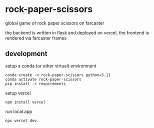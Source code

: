 # rock-paper-scissors
global game of rock paper scissors on farcaster

the backend is written in flask and deployed on vercel, the frontend is rendered via farcaster frames

## development

setup a conda (or other virtual) environment
```
conda create -n rock-paper-scissors python=3.11
conda activate rock-paper-scissors
pip install -r requirements
```

setup vercel
```
npm install vercel
```

run local app
```
npx vercel dev
```
